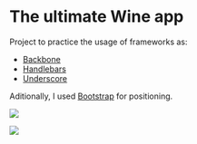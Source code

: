 # The ultimate Wine app

Project to practice the usage of frameworks as:
* [Backbone](http://backbonejs.org/)
* [Handlebars](http://handlebarsjs.com/)
* [Underscore](http://underscorejs.org/)

Aditionally, I used [Bootstrap](http://getbootstrap.com/) for positioning.

![](https://photos-2.dropbox.com/t/2/AAARJOEkXQTg0kVnArpS7BnOeMie1jH_yD2zrTbiqIplHw/12/25294362/png/32x32/1/_/1/2/Screen%20Shot%202015-05-28%20at%205.36.32%20PM.png/CJrshwwgASACIAMgBCAFIAYoASgC/kanwLH1zP36BO8xvxwd56p_oElUxfuOmbI3CuMXrSrM?size=1024x768&size_mode=2)

![](https://photos-4.dropbox.com/t/2/AADI1ugb4dRlgX2Gv8hZaoGdW45wXkguWSNjrmohoUeH4A/12/25294362/png/32x32/1/_/1/2/Screen%20Shot%202015-05-28%20at%205.36.20%20PM.png/CJrshwwgASACIAMgBCAFIAYoASgC/RvDFo9w6KxWVA4EEftFkyJt8u8ee025jHEnZQS8BiCY?size=1024x768&size_mode=2)

